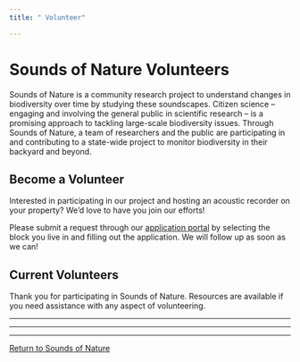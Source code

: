 ```yaml
---
title: " Volunteer"

---
```



# Sounds of Nature Volunteers

Sounds of Nature is a community research project to understand changes in biodiversity over time by studying these soundscapes. Citizen science – engaging and involving the general public in scientific research – is a promising approach to tackling large-scale biodiversity issues. Through Sounds of Nature, a team of researchers and the public are participating in and contributing to a state-wide project to monitor biodiversity in their backyard and beyond.

## Become a Volunteer  

Interested in participating in our project and hosting an acoustic recorder on your property? We’d love to have you join our efforts!    
  
Please submit a request through our [application portal](https://siucarbondale.maps.arcgis.com/apps/webappviewer/index.html?id=7b281cf01f864a9bba54d4881196c423) by selecting the block you live in and filling out the application. We will follow up as soon as we can!   

## Current Volunteers    

Thank you for participating in Sounds of Nature. Resources are available if you need assistance with any aspect of volunteering.

----     
----     
----     

[Return to Sounds of Nature](https://peaselab.com/sounds)